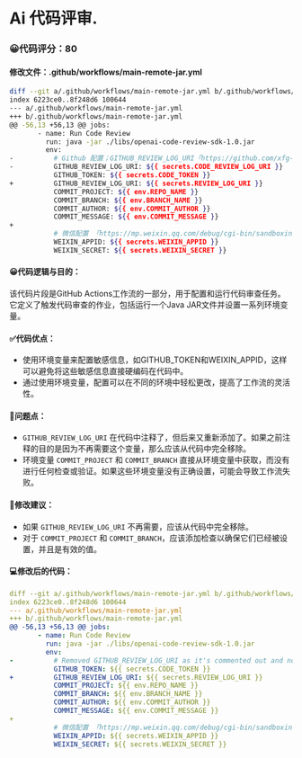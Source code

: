 # Ai 代码评审.
### 😀代码评分：80
#### 修改文件：.github/workflows/main-remote-jar.yml
```bash
diff --git a/.github/workflows/main-remote-jar.yml b/.github/workflows/main-remote-jar.yml
index 6223ce0..8f248d6 100644
--- a/.github/workflows/main-remote-jar.yml
+++ b/.github/workflows/main-remote-jar.yml
@@ -56,13 +56,13 @@ jobs:
       - name: Run Code Review
         run: java -jar ./libs/openai-code-review-sdk-1.0.jar
         env:
-          # Github 配置；GITHUB_REVIEW_LOG_URI「https://github.com/xfg-studio-project/openai-code-review-log」、GITHUB_TOKEN「https://github.com/settings/tokens」
-          GITHUB_REVIEW_LOG_URI: ${{ secrets.CODE_REVIEW_LOG_URI }}
           GITHUB_TOKEN: ${{ secrets.CODE_TOKEN }}
+          GITHUB_REVIEW_LOG_URI: ${{ secrets.REVIEW_LOG_URI }}
           COMMIT_PROJECT: ${{ env.REPO_NAME }}
           COMMIT_BRANCH: ${{ env.BRANCH_NAME }}
           COMMIT_AUTHOR: ${{ env.COMMIT_AUTHOR }}
           COMMIT_MESSAGE: ${{ env.COMMIT_MESSAGE }}
+
           # 微信配置 「https://mp.weixin.qq.com/debug/cgi-bin/sandboxinfo?action=showinfo&t=sandbox/index」
           WEIXIN_APPID: ${{ secrets.WEIXIN_APPID }}
           WEIXIN_SECRET: ${{ secrets.WEIXIN_SECRET }}
```
#### 😀代码逻辑与目的：
该代码片段是GitHub Actions工作流的一部分，用于配置和运行代码审查任务。它定义了触发代码审查的作业，包括运行一个Java JAR文件并设置一系列环境变量。

#### ✅代码优点：
- 使用环境变量来配置敏感信息，如GITHUB_TOKEN和WEIXIN_APPID，这样可以避免将这些敏感信息直接硬编码在代码中。
- 通过使用环境变量，配置可以在不同的环境中轻松更改，提高了工作流的灵活性。

#### 🤔问题点：
- `GITHUB_REVIEW_LOG_URI` 在代码中注释了，但后来又重新添加了。如果之前注释的目的是因为不再需要这个变量，那么应该从代码中完全移除。
- 环境变量 `COMMIT_PROJECT` 和 `COMMIT_BRANCH` 直接从环境变量中获取，而没有进行任何检查或验证。如果这些环境变量没有正确设置，可能会导致工作流失败。

#### 🎯修改建议：
- 如果 `GITHUB_REVIEW_LOG_URI` 不再需要，应该从代码中完全移除。
- 对于 `COMMIT_PROJECT` 和 `COMMIT_BRANCH`，应该添加检查以确保它们已经被设置，并且是有效的值。

#### 💻修改后的代码：
```yaml
diff --git a/.github/workflows/main-remote-jar.yml b/.github/workflows/main-remote-jar.yml
index 6223ce0..8f248d6 100644
--- a/.github/workflows/main-remote-jar.yml
+++ b/.github/workflows/main-remote-jar.yml
@@ -56,13 +56,13 @@ jobs:
       - name: Run Code Review
         run: java -jar ./libs/openai-code-review-sdk-1.0.jar
         env:
-          # Removed GITHUB_REVIEW_LOG_URI as it's commented out and not used
           GITHUB_TOKEN: ${{ secrets.CODE_TOKEN }}
+          GITHUB_REVIEW_LOG_URI: ${{ secrets.REVIEW_LOG_URI }}
           COMMIT_PROJECT: ${{ env.REPO_NAME }}
           COMMIT_BRANCH: ${{ env.BRANCH_NAME }}
           COMMIT_AUTHOR: ${{ env.COMMIT_AUTHOR }}
           COMMIT_MESSAGE: ${{ env.COMMIT_MESSAGE }}
+
           # 微信配置 「https://mp.weixin.qq.com/debug/cgi-bin/sandboxinfo?action=showinfo&t=sandbox/index」
           WEIXIN_APPID: ${{ secrets.WEIXIN_APPID }}
           WEIXIN_SECRET: ${{ secrets.WEIXIN_SECRET }}
```